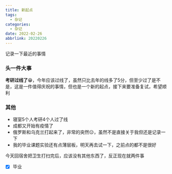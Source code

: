 ```yaml
---
title: 新起点
tags: 
  - 杂记
categories:
  - 杂记
date: 2022-02-26
abbrlink: 20220226
---
```


记录一下最近的事情

<!--more-->

### 头一件大事

**考研过线了**😁，今年应该过线了，虽然只比去年的线多了5分，但至少过了是不是，这是一件值得庆祝的事情，但也是一个新的起点，接下来要准备复试，希望顺利

### 其他

+ 寝室5个人考研4个人过了线
+ 成都又开始有疫情了
+ 俄罗斯和乌克兰打起来了，非常的突然😑，虽然不是直接关于我但还是记录一下
+ 我的毕业课题实验还有点薄层板，明天再去试一下，之前点的都不是很好

今天回宿舍把卫生打扫完后，应该没有其他东西了，反正现在就两件事

- [x] 毕业
